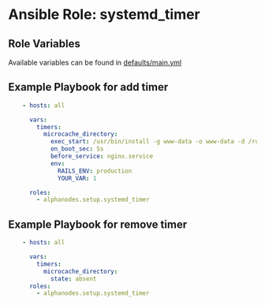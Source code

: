 # Ansible Role: systemd_timer

## Role Variables

Available variables can be found in [defaults/main.yml](defaults/main.yml)

## Example Playbook for add timer

```yaml
    - hosts: all

      vars:
        timers:
          microcache_directory:
            exec_start: /usr/bin/install -g www-data -o www-data -d /run/my_cachezone
            on_boot_sec: 5s
            before_service: nginx.service
            env:
              RAILS_ENV: production
              YOUR_VAR: 1

      roles:
        - alphanodes.setup.systemd_timer
```

## Example Playbook for remove timer

```yaml
    - hosts: all

      vars:
        timers:
          microcache_directory:
            state: absent
      roles:
        - alphanodes.setup.systemd_timer
```
